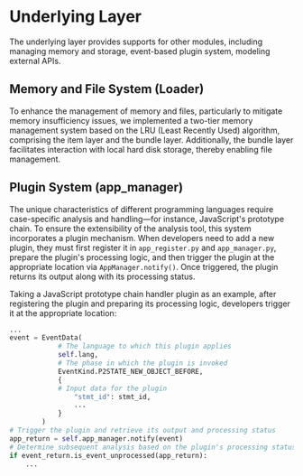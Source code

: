# Underlying Layer

The underlying layer provides supports for other modules, including managing memory and storage, event-based plugin system, modeling external APIs. 

## Memory and File System (Loader)

To enhance the management of memory and files, particularly to mitigate memory insufficiency issues, we implemented a two-tier memory management system based on the LRU (Least Recently Used) algorithm, comprising the item layer and the bundle layer. Additionally, the bundle layer facilitates interaction with local hard disk storage, thereby enabling file management.  

## Plugin System (app_manager)

The unique characteristics of different programming languages require case-specific analysis and handling—for instance, JavaScript's prototype chain. To ensure the extensibility of the analysis tool, this system incorporates a plugin mechanism. When developers need to add a new plugin, they must first register it in `app_register.py` and `app_manager.py`, prepare the plugin's processing logic, and then trigger the plugin at the appropriate location via `AppManager.notify()`. Once triggered, the plugin returns its output along with its processing status.  

Taking a JavaScript prototype chain handler plugin as an example, after registering the plugin and preparing its processing logic, developers trigger it at the appropriate location:  

```python  
...  
event = EventData(  
            # The language to which this plugin applies  
            self.lang,  
            # The phase in which the plugin is invoked  
            EventKind.P2STATE_NEW_OBJECT_BEFORE,  
            {  
            # Input data for the plugin  
                "stmt_id": stmt_id,  
                ...              
            }  
        )  
# Trigger the plugin and retrieve its output and processing status  
app_return = self.app_manager.notify(event)  
# Determine subsequent analysis based on the plugin's processing status  
if event_return.is_event_unprocessed(app_return):  
    ...  
```  
